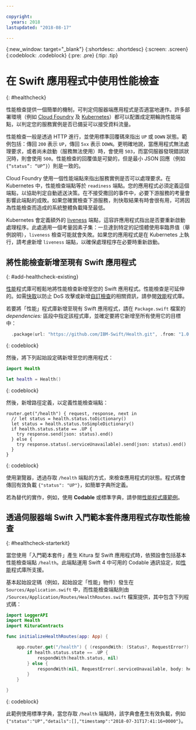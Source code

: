 ```yaml
---

copyright:
  years: 2018
lastupdated: "2018-08-17"

---
```


{:new_window: target="_blank"}
{:shortdesc: .shortdesc}
{:screen: .screen}
{:codeblock: .codeblock}
{:pre: .pre}
{:tip: .tip}

# 在 Swift 應用程式中使用性能檢查
{: #healthcheck}

性能檢查提供一個簡單的機制，可判定伺服器端應用程式是否適當地運作。許多部署環境（例如 [Cloud Foundry](https://www.ibm.com/cloud/cloud-foundry) 及 [Kubernetes](https://www.ibm.com/cloud/container-service)）都可以配置成定期輪詢性能端點，以判定您的服務實例是否已備妥可以接受資料流量。

性能檢查一般是透過 HTTP 進行，並使用標準回覆碼來指出 `UP` 或 `DOWN` 狀態。範例包括：傳回 `200` 表示 `UP`，傳回 `5xx` 表示 `DOWN`。更明確地說，當應用程式無法處理要求，或者尚未啟動（服務無法使用）時，會使用 `503`，而當伺服器發現錯誤狀況時，則會使用 `500`。性能檢查的回覆值是可變的，但是最小 JSON 回應（例如 `{“status”: “UP”}`）則是一致的。

Cloud Foundry 使用一個性能端點來指出服務實例是否可以處理要求。在 Kubernetes 中，性能檢查端點等於 `readiness` 端點。您的應用程式必須定義這個端點，以協助判定自動遞送決策。在不接受撒回的事件中，必要下游服務的考量會影響此端點的成敗。如果您確實檢查下游服務，則快取結果有時會很有用，可將因為性能檢查而造成的系統整體負載降至最低。

Kubernetes 會定義額外的 [liveness](https://kubernetes.io/docs/tasks/configure-pod-container/configure-liveness-readiness-probes/) 端點，這容許應用程式指出是否要重新啟動處理程序。此處適用一個考量因素子集：一旦達到特定的記憶體使用率臨界值（舉例說明），`liveness` 檢查可能就會失敗。如果您的應用程式是在 Kubernetes 上執行，請考慮新增 `liveness` 端點，以確保處理程序在必要時重新啟動。

## 將性能檢查新增至現有 Swift 應用程式
{: #add-healthcheck-existing}

[性能](https://github.com/IBM-Swift/Health)程式庫可輕鬆地將性能檢查新增至您的 Swift 應用程式。性能檢查是可延伸的。如需[快取](https://github.com/IBM-Swift/Health#caching)以防止 DoS 攻擊或新增[自訂檢查](https://github.com/IBM-Swift/Health#implementing-a-health-check)的相關資訊，請參閱[效能](https://github.com/IBM-Swift/Health)程式庫。

若要將「性能」程式庫新增至現有 Swift 應用程式，請在 `Package.swift` 檔案的 *dependencies:* 區段中指定該程式庫，並確定要將它新增至所有使用它的目標中：
```swift
  .package(url: "https://github.com/IBM-Swift/Health.git", .from: "1.0.0"),
```
{: codeblock}

然後，將下列起始設定碼新增至您的應用程式：
```swift
import Health

let health = Health()
```
{: codeblock}

然後，新增路徑定義，以定義性能檢查端點：
```
router.get("/health") { request, response, next in
  // let status = health.status.toDictionary()
  let status = health.status.toSimpleDictionary()
  if health.status.state == .UP {
    try response.send(json: status).end()
  } else {
    try response.status(.serviceUnavailable).send(json: status).end()
  }
}
```
{: codeblock}

使用瀏覽器，透過存取 `/health` 端點的方式，來檢查應用程式的狀態。程式碼會傳回有效負載 `{"status": "UP"}`，如簡單字典所定義。

若為替代的實作，例如，使用 **Codable** 或標準字典，請參閱[性能程式庫範例](https://github.com/IBM-Swift/Health#usage)。

## 透過伺服器端 Swift 入門範本套件應用程式存取性能檢查
{: #healthcheck-starterkit}

當您使用「入門範本套件」產生 Kitura 型 Swift 應用程式時，依預設會包括基本性能檢查端點 `/health`。此端點運用 Swift 4 中可用的 Codable 通訊協定，如[性能](https://github.com/IBM-Swift/Health)程式庫所支援。

基本起始設定碼（例如，起始設定「性能」物件）發生在 `Sources/Application.swift` 中，而性能檢查端點則由 `/Sources/Application/Routes/HealthRoutes.swift` 檔案提供，其中包含下列程式碼：
```swift
import LoggerAPI
import Health
import KituraContracts

func initializeHealthRoutes(app: App) {

    app.router.get("/health") { (respondWith: (Status?, RequestError?) -> Void) -> Void in
        if health.status.state == .UP {
            respondWith(health.status, nil)
        } else {
            respondWith(nil, RequestError(.serviceUnavailable, body: health.status))
        }
    }

}
```
{: codeblock}

此範例使用標準字典，當您存取 `/health` 端點時，該字典會產生有效負載，例如 `{"status":"UP","details":[],"timestamp":"2018-07-31T17:41:16+0000"}`。
